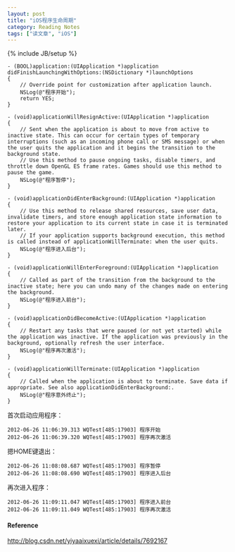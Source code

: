```yaml
---
layout: post
title: "iOS程序生命周期"
category: Reading Notes
tags: ["读文章", "iOS"]
---
```

{% include JB/setup %}

	- (BOOL)application:(UIApplication *)application didFinishLaunchingWithOptions:(NSDictionary *)launchOptions  
	{  
	    // Override point for customization after application launch.  
	    NSLog(@"程序开始");  
	    return YES;  
	}  
	                              
	- (void)applicationWillResignActive:(UIApplication *)application  
	{  
	    // Sent when the application is about to move from active to inactive state. This can occur for certain types of temporary interruptions (such as an incoming phone call or SMS message) or when the user quits the application and it begins the transition to the background state.  
	    // Use this method to pause ongoing tasks, disable timers, and throttle down OpenGL ES frame rates. Games should use this method to pause the game.  
	    NSLog(@"程序暂停");  
	}  
	  
	- (void)applicationDidEnterBackground:(UIApplication *)application  
	{  
	    // Use this method to release shared resources, save user data, invalidate timers, and store enough application state information to restore your application to its current state in case it is terminated later.   
	    // If your application supports background execution, this method is called instead of applicationWillTerminate: when the user quits.  
	    NSLog(@"程序进入后台");  
	}  
	  
	- (void)applicationWillEnterForeground:(UIApplication *)application  
	{  
	    // Called as part of the transition from the background to the inactive state; here you can undo many of the changes made on entering the background.  
	    NSLog(@"程序进入前台");  
	}  
	  
	- (void)applicationDidBecomeActive:(UIApplication *)application  
	{  
	    // Restart any tasks that were paused (or not yet started) while the application was inactive. If the application was previously in the background, optionally refresh the user interface.  
	    NSLog(@"程序再次激活");  
	}  
	  
	- (void)applicationWillTerminate:(UIApplication *)application  
	{  
	    // Called when the application is about to terminate. Save data if appropriate. See also applicationDidEnterBackground:.  
	    NSLog(@"程序意外终止");  
	}  


首次启动应用程序：

	2012-06-26 11:06:39.313 WQTest[485:17903] 程序开始
	2012-06-26 11:06:39.320 WQTest[485:17903] 程序再次激活

摁HOME键退出：

	2012-06-26 11:08:08.687 WQTest[485:17903] 程序暂停
	2012-06-26 11:08:08.690 WQTest[485:17903] 程序进入后台

再次进入程序：

	2012-06-26 11:09:11.047 WQTest[485:17903] 程序进入前台
	2012-06-26 11:09:11.049 WQTest[485:17903] 程序再次激活


#### Reference

http://blog.csdn.net/yiyaaixuexi/article/details/7692167